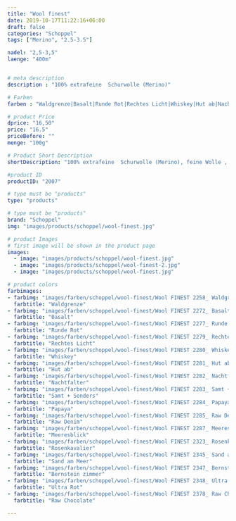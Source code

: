 ```yaml
---
title: "Wool finest"
date: 2019-10-17T11:22:16+06:00
draft: false
categories: "Schoppel"
tags: ["Merino", "2.5-3.5"]

nadel: "2,5-3,5" 
laenge: "400m"	


# meta description
description : "100% extrafeine  Schurwolle (Merino)"

# Farben
farben : "Waldgrenze|Basalt|Runde Rot|Rechtes Licht|Whiskey|Hut ab|Nachtfalter|Samt + Sonders|Papaya|Raw Denim|Meeresblick|Rosenkavalier|Sand am Meer|Bernstein zimmer|Ultra Rot|Raw Chocolate"

# product Price
dprice: "16,50"
price: "16.5"
priceBefore: ""
menge: "100g"

# Product Short Description
shortDescription: "100% extrafeine  Schurwolle (Merino), feine Wolle , toll für Pullover... "

#product ID
productID: "2007"

# type must be "products"
type: "products"

# type must be "products"
brand: "Schoppel"
img: "images/products/schoppel/wool-finest.jpg"   

# product Images
# first image will be shown in the product page
images:
  - image: "images/products/schoppel/wool-finest.jpg"
  - image: "images/products/schoppel/wool-finest-2.jpg"
  - image: "images/products/schoppel/wool-finest.jpg"

# product colors
farbimages:
- farbimg: "images/farben/schoppel/wool-finest/Wool FINEST 2258_ Waldgrenze.jpg"	
  farbtitle: "Waldgrenze"
- farbimg: "images/farben/schoppel/wool-finest/Wool FINEST 2272_ Basalt.jpg"	
  farbtitle: "Basalt"
- farbimg: "images/farben/schoppel/wool-finest/Wool FINEST 2277_ Runde Rot.jpg"	
  farbtitle: "Runde Rot"
- farbimg: "images/farben/schoppel/wool-finest/Wool FINEST 2279_ Rechtes Licht.jpg"	
  farbtitle: "Rechtes Licht"
- farbimg: "images/farben/schoppel/wool-finest/Wool FINEST 2280_ Whiskey.jpg"	
  farbtitle: "Whiskey"
- farbimg: "images/farben/schoppel/wool-finest/Wool FINEST 2281_ Hut ab.jpg"	
  farbtitle: "Hut ab"
- farbimg: "images/farben/schoppel/wool-finest/Wool FINEST 2282_ Nachtfalter.jpg"	
  farbtitle: "Nachtfalter"
- farbimg: "images/farben/schoppel/wool-finest/Wool FINEST 2283_ Samt + Sonders.jpg"	
  farbtitle: "Samt + Sonders"
- farbimg: "images/farben/schoppel/wool-finest/Wool FINEST 2284_ Papaya.jpg"	
  farbtitle: "Papaya"
- farbimg: "images/farben/schoppel/wool-finest/Wool FINEST 2285_ Raw Denim.jpg"	
  farbtitle: "Raw Denim"
- farbimg: "images/farben/schoppel/wool-finest/Wool FINEST 2287_ Meeresblick.jpg"	
  farbtitle: "Meeresblick"
- farbimg: "images/farben/schoppel/wool-finest/Wool FINEST 2323_ Rosenkavalier.jpg"	
  farbtitle: "Rosenkavalier"
- farbimg: "images/farben/schoppel/wool-finest/Wool FINEST 2345_ Sand am Meer.jpg"	
  farbtitle: "Sand am Meer"
- farbimg: "images/farben/schoppel/wool-finest/Wool FINEST 2347_ Bernstein zimmer.jpg"	
  farbtitle: "Bernstein zimmer"
- farbimg: "images/farben/schoppel/wool-finest/Wool FINEST 2348_ Ultra Rot.jpg"	
  farbtitle: "Ultra Rot"
- farbimg: "images/farben/schoppel/wool-finest/Wool FINEST 2378_ Raw Chocolate.jpg"	
  farbtitle: "Raw Chocolate"

---
```



